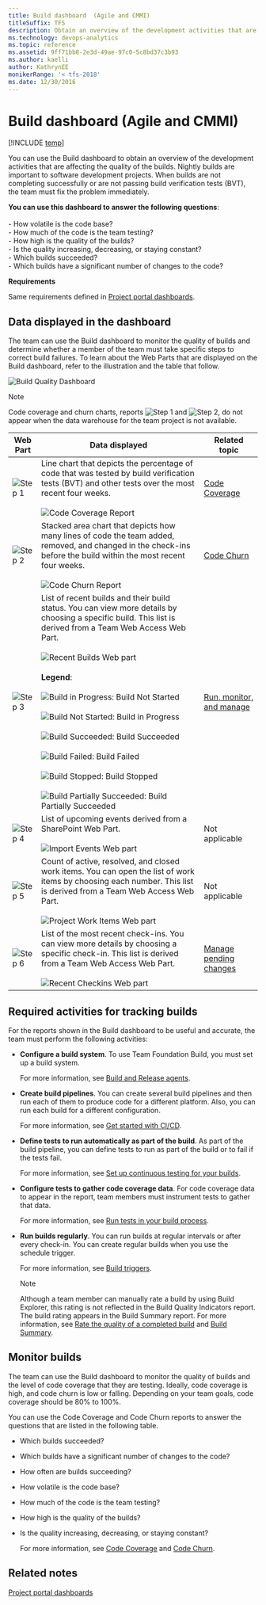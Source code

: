 ```yaml
---
title: Build dashboard  (Agile and CMMI) 
titleSuffix: TFS
description: Obtain an overview of the development activities that are affecting the quality of the builds - Team Foundation Server  
ms.technology: devops-analytics
ms.topic: reference
ms.assetid: 9ff71bb8-2e3d-49ae-97c0-5c8bd37c3b93
ms.author: kaelli
author: KathrynEE
monikerRange: '< tfs-2018'
ms.date: 12/30/2016
---
```


# Build dashboard  (Agile and CMMI)

[!INCLUDE [temp](../includes/tfs-sharepoint-version.md)]

You can use the Build dashboard to obtain an overview of the development activities that are affecting the quality of the builds. Nightly builds are important to software development projects. When builds are not completing successfully or are not passing build verification tests (BVT), the team must fix the problem immediately.  
  
**You can use this dashboard to answer the following questions**:<br /><br /> -   How volatile is the code base?<br />-   How much of the code is the team testing?<br />-   How high is the quality of the builds?<br />-   Is the quality increasing, decreasing, or staying constant?<br />-   Which builds succeeded?<br />-   Which builds have a significant number of changes to the code? 
  
 **Requirements**  
  
 Same requirements defined in [Project portal dashboards](project-portal-dashboards.md).  
  
##  <a name="Data"></a> Data displayed in the dashboard  
 The team can use the Build dashboard to monitor the quality of builds and determine whether a member of the team must take specific steps to correct build failures. To learn about the Web Parts that are displayed on the Build dashboard, refer to the illustration and the table that follow.  
  
 ![Build Quality Dashboard](media/procguid_dashboard_buildquality.png "ProcGuid_Dashboard_BuildQuality")  
  
> [!NOTE]
>  Code coverage and churn charts, reports ![Step 1](media/procguid_1.png "ProcGuid_1") and ![Step 2](media/procguid_2.png "ProcGuid_2"), do not appear when the data warehouse for the team project is not available.  
  
|Web Part|Data displayed|Related topic|  
|--------------|--------------------|-------------------|  
|![Step 1](media/procguid_1.png "ProcGuid_1")|Line chart that depicts the percentage of code that was tested by build verification tests (BVT) and other tests over the most recent four weeks.<br /><br /> ![Code Coverage Report](media/procguid_codecoverage.png "ProcGuid_CodeCoverage")|[Code Coverage](../excel/code-coverage-excel-report.md)|  
|![Step 2](media/procguid_2.png "ProcGuid_2")|Stacked area chart that depicts how many lines of code the team added, removed, and changed in the check-ins before the build within the most recent four weeks.<br /><br /> ![Code Churn Report](media/procguid_codechurn.png "ProcGuid_CodeChurn")|[Code Churn](../excel/code-churn-excel-report.md)|  
|![Step 3](media/procguid_3.png "ProcGuid_3")|List of recent builds and their build status. You can view more details by choosing a specific build. This list is derived from a Team Web Access Web Part.<br /><br /> ![Recent Builds Web part](media/twsa_dashbuilds.png "TWSA_DashBuilds")<br /><br /> **Legend**:<br /><br /> ![Build in Progress](media/icon_buildstatus_1.gif "Icon_BuildStatus_1"): Build Not Started<br /><br /> ![Build Not Started](media/icon_buildstatus_2.gif "Icon_BuildStatus_2"): Build in Progress<br /><br /> ![Build Succeeded](media/icon_buildstatus_3.gif "Icon_BuildStatus_3"): Build Succeeded<br /><br /> ![Build Failed](media/icon_buildstatus_4.gif "Icon_BuildStatus_4"): Build Failed<br /><br /> ![Build Stopped](media/icon_buildstatus_5.gif "Icon_BuildStatus_5"): Build Stopped<br /><br /> ![Build Partially Succeeded](media/icon_buildstatus_6.gif "Icon_BuildStatus_6"): Build Partially Succeeded|[Run, monitor, and manage](../../pipelines/overview.md)|  
|![Step 4](media/procguid_4.png "ProcGuid_4")|List of upcoming events derived from a SharePoint Web Part.<br /><br /> ![Import Events Web part](media/sharepoint_dashboard.png "SharePoint_Dashboard")|Not applicable|  
|![Step 5](media/procguid_6.png "ProcGuid_6")|Count of active, resolved, and closed work items. You can open the list of work items by choosing each number. This list is derived from a Team Web Access Web Part.<br /><br /> ![Project Work Items Web part](media/twsa_dashprojectwi.png "TWSA_DashProjectWI")|Not applicable|  
|![Step 6](media/procguid_6a.png "ProcGuid_6a")|List of the most recent check-ins. You can view more details by choosing a specific check-in. This list is derived from a Team Web Access Web Part.<br /><br /> ![Recent Checkins Web part](media/twsa_dashcheckins.png "TWSA_DashCheckins")|[Manage pending changes](../../repos/tfvc/develop-code-manage-pending-changes.md)|  
  
##  <a name="Activities"></a> Required activities for tracking builds  
 For the reports shown in the Build dashboard to be useful and accurate, the team must perform the following activities:  
  
-   **Configure a build system**. To use Team Foundation Build, you must set up a build system.  
  
     For more information, see [Build and Release agents](../../pipelines/agents/agents.md).
  
-   **Create build pipelines**. You can create several build pipelines and then run each of them to produce code for a different platform. Also, you can run each build for a different configuration.  
  
     For more information, see [Get started with CI/CD](../../pipelines/get-started-designer.md).
  
-   **Define tests to run automatically as part of the build**. As part of the build pipeline, you can define tests to run as part of the build or to fail if the tests fail.  
  
     For more information, see [Set up continuous testing for your builds](../../pipelines/test/set-up-continuous-testing-builds.md).
  
-   **Configure tests to gather code coverage data**. For code coverage data to appear in the report, team members must instrument tests to gather that data.  
  
     For more information, see [Run tests in your build process](../../pipelines/test/test-build.md).
  
-   **Run builds regularly**. You can run builds at regular intervals or after every check-in. You can create regular builds when you use the schedule trigger.  
  
     For more information, see [Build triggers](../../pipelines/build/triggers.md).
  
    > [!NOTE]
    >  Although a team member can manually rate a build by using Build Explorer, this rating is not reflected in the Build Quality Indicators report. The build rating appears in the Build Summary report. For more information, see [Rate the quality of a completed build](https://msdn.microsoft.com/library/ms181734.aspx) and [Build Summary](../sql-reports/build-summary-report.md).  
  
##  <a name="Using"></a> Monitor builds  
 The team can use the Build dashboard to monitor the quality of builds and the level of code coverage that they are testing. Ideally, code coverage is high, and code churn is low or falling. Depending on your team goals, code coverage should be 80% to 100%.  
  
 You can use the Code Coverage and Code Churn reports to answer the questions that are listed in the following table.  
  
- Which builds succeeded?  
  
- Which builds have a significant number of changes to the code?  
  
- How often are builds succeeding?  
  
- How volatile is the code base?  
  
- How much of the code is the team testing?  
  
- How high is the quality of the builds?  
  
- Is the quality increasing, decreasing, or staying constant?  
  
  For more information, see [Code Coverage](../excel/code-coverage-excel-report.md) and [Code Churn](../excel/code-churn-excel-report.md).  
  
## Related notes 
 [Project portal dashboards](project-portal-dashboards.md)
